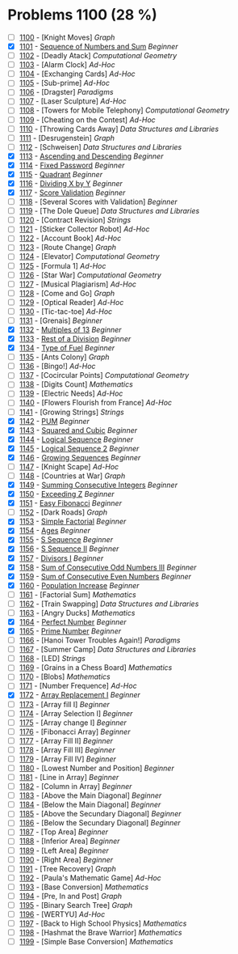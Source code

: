 # Problems 1100 (28 %)


- [ ] [1100](https://www.beecrowd.com.br/judge/en/problems/view/1100) - [Knight Moves] *Graph*
- [x] [1101](https://www.beecrowd.com.br/judge/en/problems/view/1101) - [Sequence of Numbers and Sum](https://github.com/Luc4sguilherme/beecrowd/blob/master/problems/[1100-1199]/1101/code.js) *Beginner*
- [ ] [1102](https://www.beecrowd.com.br/judge/en/problems/view/1102) - [Deadly Atack] *Computational Geometry*
- [ ] [1103](https://www.beecrowd.com.br/judge/en/problems/view/1103) - [Alarm Clock] *Ad-Hoc*
- [ ] [1104](https://www.beecrowd.com.br/judge/en/problems/view/1104) - [Exchanging Cards] *Ad-Hoc*
- [ ] [1105](https://www.beecrowd.com.br/judge/en/problems/view/1105) - [Sub-prime] *Ad-Hoc*
- [ ] [1106](https://www.beecrowd.com.br/judge/en/problems/view/1106) - [Dragster] *Paradigms*
- [ ] [1107](https://www.beecrowd.com.br/judge/en/problems/view/1107) - [Laser Sculpture] *Ad-Hoc*
- [ ] [1108](https://www.beecrowd.com.br/judge/en/problems/view/1108) - [Towers for Mobile Telephony] *Computational Geometry*
- [ ] [1109](https://www.beecrowd.com.br/judge/en/problems/view/1109) - [Cheating on the Contest] *Ad-Hoc*
- [ ] [1110](https://www.beecrowd.com.br/judge/en/problems/view/1110) - [Throwing Cards Away] *Data Structures and Libraries*
- [ ] [1111](https://www.beecrowd.com.br/judge/en/problems/view/1111) - [Desrugenstein] *Graph*
- [ ] [1112](https://www.beecrowd.com.br/judge/en/problems/view/1112) - [Schweisen] *Data Structures and Libraries*
- [x] [1113](https://www.beecrowd.com.br/judge/en/problems/view/1113) - [Ascending and Descending](https://github.com/Luc4sguilherme/beecrowd/blob/master/problems/[1100-1199]/1113/code.js) *Beginner*
- [x] [1114](https://www.beecrowd.com.br/judge/en/problems/view/1114) - [Fixed Password](https://github.com/Luc4sguilherme/beecrowd/blob/master/problems/[1100-1199]/1114/code.js) *Beginner*
- [x] [1115](https://www.beecrowd.com.br/judge/en/problems/view/1115) - [Quadrant](https://github.com/Luc4sguilherme/beecrowd/blob/master/problems/[1100-1199]/1115/code.js) *Beginner*
- [x] [1116](https://www.beecrowd.com.br/judge/en/problems/view/1116) - [Dividing X by Y](https://github.com/Luc4sguilherme/beecrowd/blob/master/problems/[1100-1199]/1116/code.js) *Beginner*
- [x] [1117](https://www.beecrowd.com.br/judge/en/problems/view/1117) - [Score Validation](https://github.com/Luc4sguilherme/beecrowd/blob/master/problems/[1100-1199]/1117/code.js) *Beginner*
- [ ] [1118](https://www.beecrowd.com.br/judge/en/problems/view/1118) - [Several Scores with Validation] *Beginner*
- [ ] [1119](https://www.beecrowd.com.br/judge/en/problems/view/1119) - [The Dole Queue] *Data Structures and Libraries*
- [ ] [1120](https://www.beecrowd.com.br/judge/en/problems/view/1120) - [Contract Revision] *Strings*
- [ ] [1121](https://www.beecrowd.com.br/judge/en/problems/view/1121) - [Sticker Collector Robot] *Ad-Hoc*
- [ ] [1122](https://www.beecrowd.com.br/judge/en/problems/view/1122) - [Account Book] *Ad-Hoc*
- [ ] [1123](https://www.beecrowd.com.br/judge/en/problems/view/1123) - [Route Change] *Graph*
- [ ] [1124](https://www.beecrowd.com.br/judge/en/problems/view/1124) - [Elevator] *Computational Geometry*
- [ ] [1125](https://www.beecrowd.com.br/judge/en/problems/view/1125) - [Formula 1] *Ad-Hoc*
- [ ] [1126](https://www.beecrowd.com.br/judge/en/problems/view/1126) - [Star War] *Computational Geometry*
- [ ] [1127](https://www.beecrowd.com.br/judge/en/problems/view/1127) - [Musical Plagiarism] *Ad-Hoc*
- [ ] [1128](https://www.beecrowd.com.br/judge/en/problems/view/1128) - [Come and Go] *Graph*
- [ ] [1129](https://www.beecrowd.com.br/judge/en/problems/view/1129) - [Optical Reader] *Ad-Hoc*
- [ ] [1130](https://www.beecrowd.com.br/judge/en/problems/view/1130) - [Tic-tac-toe] *Ad-Hoc*
- [ ] [1131](https://www.beecrowd.com.br/judge/en/problems/view/1131) - [Grenais] *Beginner*
- [x] [1132](https://www.beecrowd.com.br/judge/en/problems/view/1132) - [Multiples of 13](https://github.com/Luc4sguilherme/beecrowd/blob/master/problems/[1100-1199]/1132/code.js) *Beginner*
- [x] [1133](https://www.beecrowd.com.br/judge/en/problems/view/1133) - [Rest of a Division](https://github.com/Luc4sguilherme/beecrowd/blob/master/problems/[1100-1199]/1133/code.js) *Beginner*
- [x] [1134](https://www.beecrowd.com.br/judge/en/problems/view/1134) - [Type of Fuel](https://github.com/Luc4sguilherme/beecrowd/blob/master/problems/[1100-1199]/1134/code.js) *Beginner*
- [ ] [1135](https://www.beecrowd.com.br/judge/en/problems/view/1135) - [Ants Colony] *Graph*
- [ ] [1136](https://www.beecrowd.com.br/judge/en/problems/view/1136) - [Bingo!] *Ad-Hoc*
- [ ] [1137](https://www.beecrowd.com.br/judge/en/problems/view/1137) - [Cocircular Points] *Computational Geometry*
- [ ] [1138](https://www.beecrowd.com.br/judge/en/problems/view/1138) - [Digits Count] *Mathematics*
- [ ] [1139](https://www.beecrowd.com.br/judge/en/problems/view/1139) - [Electric Needs] *Ad-Hoc*
- [ ] [1140](https://www.beecrowd.com.br/judge/en/problems/view/1140) - [Flowers Flourish from France] *Ad-Hoc*
- [ ] [1141](https://www.beecrowd.com.br/judge/en/problems/view/1141) - [Growing Strings] *Strings*
- [x] [1142](https://www.beecrowd.com.br/judge/en/problems/view/1142) - [PUM](https://github.com/Luc4sguilherme/beecrowd/blob/master/problems/[1100-1199]/1142/code.js) *Beginner*
- [x] [1143](https://www.beecrowd.com.br/judge/en/problems/view/1143) - [Squared and Cubic](https://github.com/Luc4sguilherme/beecrowd/blob/master/problems/[1100-1199]/1143/code.js) *Beginner*
- [x] [1144](https://www.beecrowd.com.br/judge/en/problems/view/1144) - [Logical Sequence](https://github.com/Luc4sguilherme/beecrowd/blob/master/problems/[1100-1199]/1144/code.js) *Beginner*
- [x] [1145](https://www.beecrowd.com.br/judge/en/problems/view/1145) - [Logical Sequence 2](https://github.com/Luc4sguilherme/beecrowd/blob/master/problems/[1100-1199]/1145/code.js) *Beginner*
- [x] [1146](https://www.beecrowd.com.br/judge/en/problems/view/1146) - [Growing Sequences](https://github.com/Luc4sguilherme/beecrowd/blob/master/problems/[1100-1199]/1146/code.js) *Beginner*
- [ ] [1147](https://www.beecrowd.com.br/judge/en/problems/view/1147) - [Knight Scape] *Ad-Hoc*
- [ ] [1148](https://www.beecrowd.com.br/judge/en/problems/view/1148) - [Countries at War] *Graph*
- [x] [1149](https://www.beecrowd.com.br/judge/en/problems/view/1149) - [Summing Consecutive Integers](https://github.com/Luc4sguilherme/beecrowd/blob/master/problems/[1100-1199]/1149/code.js) *Beginner*
- [x] [1150](https://www.beecrowd.com.br/judge/en/problems/view/1150) - [Exceeding Z](https://github.com/Luc4sguilherme/beecrowd/blob/master/problems/[1100-1199]/1150/code.js) *Beginner*
- [x] [1151](https://www.beecrowd.com.br/judge/en/problems/view/1151) - [Easy Fibonacci](https://github.com/Luc4sguilherme/beecrowd/blob/master/problems/[1100-1199]/1151/code.js) *Beginner*
- [ ] [1152](https://www.beecrowd.com.br/judge/en/problems/view/1152) - [Dark Roads] *Graph*
- [x] [1153](https://www.beecrowd.com.br/judge/en/problems/view/1153) - [Simple Factorial](https://github.com/Luc4sguilherme/beecrowd/blob/master/problems/[1100-1199]/1153/code.js) *Beginner*
- [x] [1154](https://www.beecrowd.com.br/judge/en/problems/view/1154) - [Ages](https://github.com/Luc4sguilherme/beecrowd/blob/master/problems/[1100-1199]/1154/code.js) *Beginner*
- [x] [1155](https://www.beecrowd.com.br/judge/en/problems/view/1155) - [S Sequence](https://github.com/Luc4sguilherme/beecrowd/blob/master/problems/[1100-1199]/1155/code.js) *Beginner*
- [x] [1156](https://www.beecrowd.com.br/judge/en/problems/view/1156) - [S Sequence II](https://github.com/Luc4sguilherme/beecrowd/blob/master/problems/[1100-1199]/1156/code.js) *Beginner*
- [x] [1157](https://www.beecrowd.com.br/judge/en/problems/view/1157) - [Divisors I](https://github.com/Luc4sguilherme/beecrowd/blob/master/problems/[1100-1199]/1157/code.js) *Beginner*
- [x] [1158](https://www.beecrowd.com.br/judge/en/problems/view/1158) - [Sum of Consecutive Odd Numbers III](https://github.com/Luc4sguilherme/beecrowd/blob/master/problems/[1100-1199]/1158/code.js) *Beginner*
- [x] [1159](https://www.beecrowd.com.br/judge/en/problems/view/1159) - [Sum of Consecutive Even Numbers](https://github.com/Luc4sguilherme/beecrowd/blob/master/problems/[1100-1199]/1159/code.js) *Beginner*
- [x] [1160](https://www.beecrowd.com.br/judge/en/problems/view/1160) - [Population Increase](https://github.com/Luc4sguilherme/beecrowd/blob/master/problems/[1100-1199]/1160/code.js) *Beginner*
- [ ] [1161](https://www.beecrowd.com.br/judge/en/problems/view/1161) - [Factorial Sum] *Mathematics*
- [ ] [1162](https://www.beecrowd.com.br/judge/en/problems/view/1162) - [Train Swapping] *Data Structures and Libraries*
- [ ] [1163](https://www.beecrowd.com.br/judge/en/problems/view/1163) - [Angry Ducks] *Mathematics*
- [x] [1164](https://www.beecrowd.com.br/judge/en/problems/view/1164) - [Perfect Number](https://github.com/Luc4sguilherme/beecrowd/blob/master/problems/[1100-1199]/1164/code.js) *Beginner*
- [x] [1165](https://www.beecrowd.com.br/judge/en/problems/view/1165) - [Prime Number](https://github.com/Luc4sguilherme/beecrowd/blob/master/problems/[1100-1199]/1165/code.js) *Beginner*
- [ ] [1166](https://www.beecrowd.com.br/judge/en/problems/view/1166) - [Hanoi Tower Troubles Again!] *Paradigms*
- [ ] [1167](https://www.beecrowd.com.br/judge/en/problems/view/1167) - [Summer Camp] *Data Structures and Libraries*
- [ ] [1168](https://www.beecrowd.com.br/judge/en/problems/view/1168) - [LED] *Strings*
- [ ] [1169](https://www.beecrowd.com.br/judge/en/problems/view/1169) - [Grains in a Chess Board] *Mathematics*
- [ ] [1170](https://www.beecrowd.com.br/judge/en/problems/view/1170) - [Blobs] *Mathematics*
- [ ] [1171](https://www.beecrowd.com.br/judge/en/problems/view/1171) - [Number Frequence] *Ad-Hoc*
- [x] [1172](https://www.beecrowd.com.br/judge/en/problems/view/1172) - [Array Replacement I](https://github.com/Luc4sguilherme/beecrowd/blob/master/problems/[1100-1199]/1172/code.js) *Beginner*
- [ ] [1173](https://www.beecrowd.com.br/judge/en/problems/view/1173) - [Array fill I] *Beginner*
- [ ] [1174](https://www.beecrowd.com.br/judge/en/problems/view/1174) - [Array Selection I] *Beginner*
- [ ] [1175](https://www.beecrowd.com.br/judge/en/problems/view/1175) - [Array change I] *Beginner*
- [ ] [1176](https://www.beecrowd.com.br/judge/en/problems/view/1176) - [Fibonacci Array] *Beginner*
- [ ] [1177](https://www.beecrowd.com.br/judge/en/problems/view/1177) - [Array Fill II] *Beginner*
- [ ] [1178](https://www.beecrowd.com.br/judge/en/problems/view/1178) - [Array Fill III] *Beginner*
- [ ] [1179](https://www.beecrowd.com.br/judge/en/problems/view/1179) - [Array Fill IV] *Beginner*
- [ ] [1180](https://www.beecrowd.com.br/judge/en/problems/view/1180) - [Lowest Number and Position] *Beginner*
- [ ] [1181](https://www.beecrowd.com.br/judge/en/problems/view/1181) - [Line in Array] *Beginner*
- [ ] [1182](https://www.beecrowd.com.br/judge/en/problems/view/1182) - [Column in Array] *Beginner*
- [ ] [1183](https://www.beecrowd.com.br/judge/en/problems/view/1183) - [Above the Main Diagonal] *Beginner*
- [ ] [1184](https://www.beecrowd.com.br/judge/en/problems/view/1184) - [Below the Main Diagonal] *Beginner*
- [ ] [1185](https://www.beecrowd.com.br/judge/en/problems/view/1185) - [Above the Secundary Diagonal] *Beginner*
- [ ] [1186](https://www.beecrowd.com.br/judge/en/problems/view/1186) - [Below the Secundary Diagonal] *Beginner*
- [ ] [1187](https://www.beecrowd.com.br/judge/en/problems/view/1187) - [Top Area] *Beginner*
- [ ] [1188](https://www.beecrowd.com.br/judge/en/problems/view/1188) - [Inferior Area] *Beginner*
- [ ] [1189](https://www.beecrowd.com.br/judge/en/problems/view/1189) - [Left Area] *Beginner*
- [ ] [1190](https://www.beecrowd.com.br/judge/en/problems/view/1190) - [Right Area] *Beginner*
- [ ] [1191](https://www.beecrowd.com.br/judge/en/problems/view/1191) - [Tree Recovery] *Graph*
- [ ] [1192](https://www.beecrowd.com.br/judge/en/problems/view/1192) - [Paula's Mathematic Game] *Ad-Hoc*
- [ ] [1193](https://www.beecrowd.com.br/judge/en/problems/view/1193) - [Base Conversion] *Mathematics*
- [ ] [1194](https://www.beecrowd.com.br/judge/en/problems/view/1194) - [Pre, In and Post] *Graph*
- [ ] [1195](https://www.beecrowd.com.br/judge/en/problems/view/1195) - [Binary Search Tree] *Graph*
- [ ] [1196](https://www.beecrowd.com.br/judge/en/problems/view/1196) - [WERTYU] *Ad-Hoc*
- [ ] [1197](https://www.beecrowd.com.br/judge/en/problems/view/1197) - [Back to High School Physics] *Mathematics*
- [ ] [1198](https://www.beecrowd.com.br/judge/en/problems/view/1198) - [Hashmat the Brave Warrior] *Mathematics*
- [ ] [1199](https://www.beecrowd.com.br/judge/en/problems/view/1199) - [Simple Base Conversion] *Mathematics*